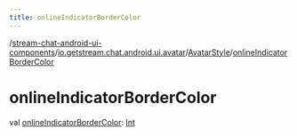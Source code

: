 ```yaml
---
title: onlineIndicatorBorderColor
---
```

/[stream-chat-android-ui-components](../../index.md)/[io.getstream.chat.android.ui.avatar](../index.md)/[AvatarStyle](index.md)/[onlineIndicatorBorderColor](onlineIndicatorBorderColor.md)  
  
  
  
# onlineIndicatorBorderColor  
val [onlineIndicatorBorderColor](onlineIndicatorBorderColor.md): [Int](https://kotlinlang.org/api/latest/jvm/stdlib/kotlin/-int/index.html)

